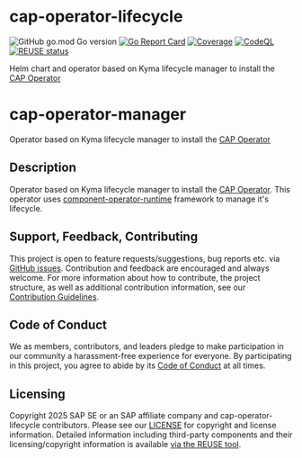 # cap-operator-lifecycle
![GitHub go.mod Go version](https://img.shields.io/github/go-mod/go-version/SAP/cap-operator-lifecycle)
[![Go Report Card](https://goreportcard.com/badge/github.com/sap/cap-operator-lifecycle)](https://goreportcard.com/report/github.com/sap/cap-operator-lifecycle)
[![Coverage](https://sonarcloud.io/api/project_badges/measure?project=SAP_cap-operator-lifecycle&metric=coverage)](https://sonarcloud.io/summary/overall?id=SAP_cap-operator-lifecycle)
[![CodeQL](https://github.com/SAP/cap-operator-lifecycle/actions/workflows/github-code-scanning/codeql/badge.svg)](https://github.com/SAP/cap-operator-lifecycle/actions/workflows/github-code-scanning/codeql)
[![REUSE status](https://api.reuse.software/badge/github.com/SAP/cap-operator-lifecycle)](https://api.reuse.software/info/github.com/SAP/cap-operator-lifecycle)

Helm chart and operator based on Kyma lifecycle manager to install the [CAP Operator](https://sap.github.io/cap-operator/)

# cap-operator-manager
Operator based on Kyma lifecycle manager to install the [CAP Operator](https://sap.github.io/cap-operator/)

## Description
Operator based on Kyma lifecycle manager to install the [CAP Operator](https://sap.github.io/cap-operator/). This operator uses [component-operator-runtime](https://sap.github.io/component-operator-runtime/) framework to manage it's lifecycle.

## Support, Feedback, Contributing

This project is open to feature requests/suggestions, bug reports etc. via [GitHub issues](https://github.com/SAP/cap-operator-lifecycle/issues). Contribution and feedback are encouraged and always welcome. For more information about how to contribute, the project structure, as well as additional contribution information, see our [Contribution Guidelines](CONTRIBUTING.md).

## Code of Conduct

We as members, contributors, and leaders pledge to make participation in our community a harassment-free experience for everyone. By participating in this project, you agree to abide by its [Code of Conduct](https://github.com/SAP/.github/blob/main/CODE_OF_CONDUCT.md) at all times.

## Licensing

Copyright 2025 SAP SE or an SAP affiliate company and cap-operator-lifecycle contributors. Please see our [LICENSE](LICENSE) for copyright and license information. Detailed information including third-party components and their licensing/copyright information is available [via the REUSE tool](https://api.reuse.software/info/github.com/SAP/cap-operator-lifecycle).

